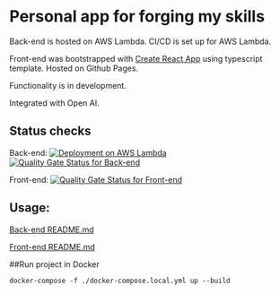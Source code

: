 # Personal app for forging my skills

Back-end is hosted on AWS Lambda. CI/CD is set up for AWS Lambda.

Front-end was bootstrapped with [Create React App](https://github.com/facebook/create-react-app) using typescript template. Hosted on Github Pages.

Functionality is in development.

Integrated with Open AI.

## Status checks

Back-end:
[![Deployment on AWS Lambda](https://github.com/ArtyProf/Arty-App/actions/workflows/backend_deployment.yml/badge.svg?branch=master)](https://github.com/ArtyProf/Arty-App/actions/workflows/backend_deployment.yml)
[![Quality Gate Status for Back-end](https://sonarcloud.io/api/project_badges/measure?project=arty-app-api&metric=alert_status)](https://sonarcloud.io/summary/overall?id=arty-app-api)

Front-end:
[![Quality Gate Status for Front-end](https://sonarcloud.io/api/project_badges/measure?project=arty-app-webapp&metric=alert_status)](https://sonarcloud.io/summary/overall?id=arty-app-webapp)

## Usage:

[Back-end README.md](https://github.com/ArtyProf/Arty-App/blob/master/api/README.md)

[Front-end README.md](https://github.com/ArtyProf/Arty-App/blob/master/webapp/README.md)

##Run project in Docker

`docker-compose -f ./docker-compose.local.yml up --build`
